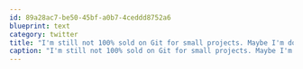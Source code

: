 ```yaml
---
id: 89a28ac7-be50-45bf-a0b7-4ceddd8752a6
blueprint: text
category: twitter
title: "I'm still not 100% sold on Git for small projects. Maybe I'm doing it wrong."
caption: "I'm still not 100% sold on Git for small projects. Maybe I'm doing it wrong."
---
```

